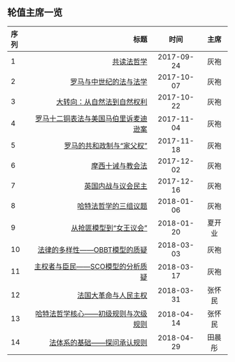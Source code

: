 

## 轮值主席一览
| 序列      |     标题 |   时间   | 主席|
| :-------- | --------:| :------: |:------: |
| 1    |   [共读法哲学](/doc/series01.md) |  2017-09-24  | 灰袍 |
| 2    |   [罗马与中世纪的法与法学](/doc/series02.md) |  2017-10-07  |灰袍|
| 3    |   [大转向：从自然法到自然权利](/doc/series03.md) |  2017-10-22  |灰袍|
| 4    |   [罗马十二铜表法与美国马伯里诉麦迪逊案](/doc/series04.md) |  2017-11-04  |灰袍|
| 5    |   [罗马的共和政制与“家父权”](/doc/series05.md) |  2017-11-18  |灰袍|
| 6    |   [摩西十诫与教会法](/doc/series06.md) |  2017-12-02  |灰袍|
| 7    |   [英国内战与议会民主](/doc/series07.md) |  2017-12-16 |灰袍|
| 8    |   [哈特法哲学的三组议题](/doc/series08.md)  |  2018-01-06 |灰袍|
| 9    |   [从抢匪模型到“女王议会”](/doc/series09.md)  |  2018-01-20 |夏开业|
| 10    |   [法律的多样性——OBBT模型的质疑](/doc/series10.md)  |  2018-03-03|灰袍|
| 11    |   [主权者与臣民——SCO模型的分析质疑](/doc/series11.md)  |  2018-03-17 |灰袍|
| 12    |   [法国大革命与人民主权](/doc/series12.md)  |  2018-03-31 |张怀民|
| 13    |   [哈特法哲学核心——初级规则与次级规则](/doc/series13.md)  |  2018-04-14 |张怀民|
| 14    |   [法体系的基础——探问承认规则](/doc/series14.md)  |  2018-04-29 |田晨彤|
